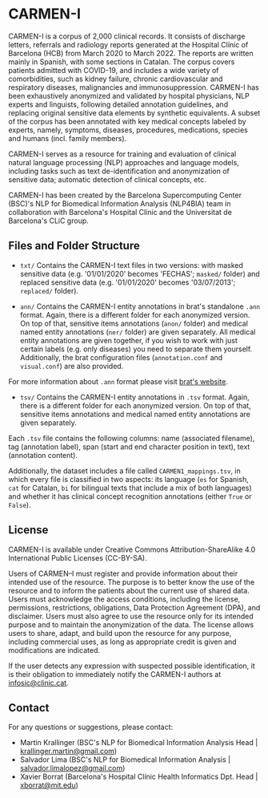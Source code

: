 # CARMEN-I

CARMEN-I is a corpus of 2,000 clinical records. It consists of discharge letters, referrals and radiology reports generated at the Hospital Clínic of Barcelona (HCB) from March 2020 to March 2022. The reports are written mainly in Spanish, with some sections in Catalan. The corpus covers patients admitted with COVID-19, and includes a wide variety of comorbidities, such as kidney failure, chronic cardiovascular and respiratory diseases, malignancies and immunosuppression. CARMEN-I has been exhaustively anonymized and validated by hospital physicians, NLP experts and linguists, following detailed annotation guidelines, and replacing original sensitive data elements by synthetic equivalents. A subset of the corpus has been annotated with key medical concepts labeled by experts, namely, symptoms, diseases, procedures, medications, species and humans (incl. family members).

CARMEN-I serves as a resource for training and evaluation of clinical natural language processing (NLP) approaches and language models, including tasks such as text de-identification and anonymization of sensitive data; automatic detection of clinical concepts, etc.

CARMEN-I has been created by the Barcelona Supercomputing Center (BSC)'s NLP for Biomedical Information Analysis (NLP4BIA) team in collaboration with Barcelona's Hospital Clínic and the Universitat de Barcelona's CLiC group.

## Files and Folder Structure

- `txt/`
Contains the CARMEN-I text files in two versions: with masked sensitive data (e.g. '01/01/2020' becomes 'FECHAS'; `masked/` folder) and replaced sensitive data (e.g. '01/01/2020' becomes '03/07/2013'; `replaced/` folder).

- `ann/`
Contains the CARMEN-I entity annotations in brat's standalone `.ann` format. Again, there is a different folder for each anonymized version. On top of that, sensitive items annotations (`anon/` folder) and medical named entity annotations (`ner/` folder) are given separately. All medical entity annotations are given together, if you wish to work with just certain labels (e.g. only diseases) you need to separate them yourself. Additionally, the brat configuration files (`annotation.conf` and `visual.conf`) are also provided.

For more information about `.ann` format please visit [brat's website](https://brat.nlplab.org/standoff.html).

- `tsv/`
Contains the CARMEN-I entity annotations in `.tsv` format. Again, there is a different folder for each anonymized version. On top of that, sensitive items annotations and medical named entity annotations are given separately.

Each `.tsv` file contains the following columns: name (associated filename), tag (annotation label), span (start and end character position in text), text (annotation content).

Additionally, the dataset includes a file called `CARMEN1_mappings.tsv`, in which every file is classified in two aspects: its language (`es` for Spanish, `cat` for Catalan, `bi` for bilingual texts that include a mix of both languages) and whether it has clinical concept recognition annotations (either `True` or `False`).

## License

CARMEN-I is available under Creative Commons Attribution-ShareAlike 4.0 International Public Licenses (CC-BY-SA).

Users of CARMEN–I must register and provide information about their intended use of the resource. The purpose is to better know the use of the resource and to inform the patients about the current use of shared data. Users must acknowledge the access conditions, including the license, permissions, restrictions, obligations, Data Protection Agreement (DPA), and disclaimer. Users must also agree to use the resource only for its intended purpose and to maintain the anonymization of the data. The license allows users to share, adapt, and build upon the resource for any purpose, including commercial uses, as long as appropriate credit is given and modifications are indicated.

If the user detects any expression with suspected possible identification, it is their obligation to immediately notify the CARMEN-I authors at infosic@clinic.cat.

## Contact

For any questions or suggestions, please contact:

- Martin Krallinger (BSC's NLP for Biomedical Information Analysis Head | krallinger.martin@gmail.com)
- Salvador Lima (BSC's NLP for Biomedical Information Analysis | salvador.limalopez@gmail.com)
- Xavier Borrat (Barcelona's Hospital Clínic Health Informatics Dpt. Head | xborrat@mit.edu)
